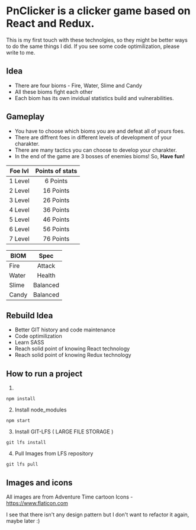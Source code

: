 # PnClicker is a clicker game based on React and Redux.

 This is my first touch with these technolgies, so they might be better
 ways to do the same things I did. If you see some code optimilization, please write to me.

## Idea
 - There are four bioms - Fire, Water, Slime and Candy
 - All these bioms fight each other
 - Each biom has its own invidual statistics build and vulnerabilities.

## Gameplay
 - You have to choose which bioms you are and defeat all of yours foes.
 - There are diffrent foes in different levels of development of your
   charakter.
 - There are many tactics you can choose to develop your charakter.
 - In the end of the game are 3 bosses of enemies bioms!
    So, **Have fun!**


| Foe lvl      | Points of stats|
| ------------- |:-------------:|
| 1 Level       | 6 Points
| 2 Level       | 16 Points     |
| 3 Level       | 26 Points     |
| 4 Level       | 36 Points     |
| 5 Level       | 46 Points     |
| 6 Level       | 56 Points     |
| 7 Level       | 76 Points     |


| BIOM    | Spec |
| ------------- |:-------------:|
| Fire        | Attack       |
| Water       | Health       |
| Slime       | Balanced     |
| Candy       | Balanced     |


## Rebuild Idea
 - Better GIT history and code maintenance
 - Code optimilization
 - Learn SASS
 - Reach solid point of knowing React technology
 - Reach solid point of knowing Redux technology


## How to run a project
1.

```
npm install
```
2. Install node_modules

```
npm start
```

3. Install GIT-LFS ( LARGE FILE STORAGE )

```
git lfs install
```

4. Pull Images from LFS repository

```
git lfs pull
```


## Images and icons
All images are from Adventure Time cartoon
Icons - https://www.flaticon.com


I see that there isn't any design pattern but I don't want to refactor it again, maybe later :)

